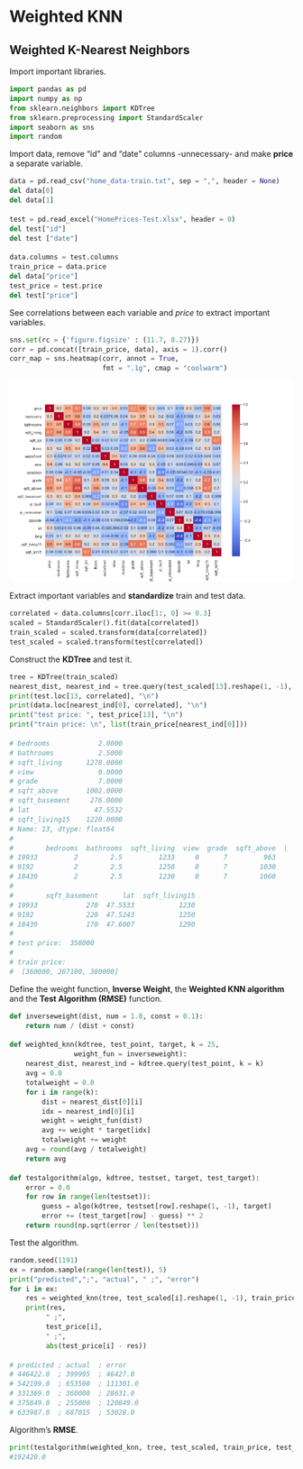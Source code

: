 Weighted KNN
================

## Weighted K-Nearest Neighbors

Import important libraries.

``` python
import pandas as pd
import numpy as np
from sklearn.neighbors import KDTree
from sklearn.preprocessing import StandardScaler
import seaborn as sns
import random
```

Import data, remove “id” and “date” columns -unnecessary- and make
**price** a separate variable.

``` python
data = pd.read_csv("home_data-train.txt", sep = ",", header = None)
del data[0]
del data[1]

test = pd.read_excel("HomePrices-Test.xlsx", header = 0)
del test["id"]
del test ["date"]

data.columns = test.columns
train_price = data.price
del data["price"]
test_price = test.price
del test["price"]
```

See correlations between each variable and *price* to extract important
variables.

``` python
sns.set(rc = {'figure.figsize' : (11.7, 8.27)})
corr = pd.concat([train_price, data], axis = 1).corr()
corr_map = sns.heatmap(corr, annot = True, 
                       fmt = ".1g", cmap = "coolwarm")
```

![](weighted_knn_files/figure-gfm/corr_mat.png)

Extract important variables and **standardize** train and test data.

``` python
correlated = data.columns[corr.iloc[1:, 0] >= 0.3]
scaled = StandardScaler().fit(data[correlated])
train_scaled = scaled.transform(data[correlated])
test_scaled = scaled.transform(test[correlated])
```

Construct the **KDTree** and test it.

``` python
tree = KDTree(train_scaled)
nearest_dist, nearest_ind = tree.query(test_scaled[13].reshape(1, -1), k = 3)
print(test.loc[13, correlated], "\n")
print(data.loc[nearest_ind[0], correlated], "\n")
print("test price: ", test_price[13], "\n")
print("train price: \n", list(train_price[nearest_ind[0]]))

# bedrooms            2.0000
# bathrooms           2.5000
# sqft_living      1278.0000
# view                0.0000
# grade               7.0000
# sqft_above       1002.0000
# sqft_basement     276.0000
# lat                47.5532
# sqft_living15    1220.0000
# Name: 13, dtype: float64 
# 
#        bedrooms  bathrooms  sqft_living  view  grade  sqft_above  \
# 19933         2        2.5         1233     0      7         963   
# 9192          2        2.5         1250     0      7        1030   
# 18439         2        2.5         1230     0      7        1060   
# 
#        sqft_basement      lat  sqft_living15  
# 19933            270  47.5533           1230  
# 9192             220  47.5243           1250  
# 18439            170  47.6007           1290   
# 
# test price:  358000 
# 
# train price: 
#  [360000, 267100, 380000]
```

Define the weight function, **Inverse Weight**, the **Weighted KNN
algorithm** and the **Test Algorithm (RMSE)** function.

``` python
def inverseweight(dist, num = 1.0, const = 0.1):
    return num / (dist + const)

def weighted_knn(kdtree, test_point, target, k = 25,
                weight_fun = inverseweight):
    nearest_dist, nearest_ind = kdtree.query(test_point, k = k)
    avg = 0.0
    totalweight = 0.0
    for i in range(k):
        dist = nearest_dist[0][i]
        idx = nearest_ind[0][i]
        weight = weight_fun(dist)
        avg += weight * target[idx]
        totalweight += weight
    avg = round(avg / totalweight)
    return avg

def testalgorithm(algo, kdtree, testset, target, test_target):
    error = 0.0
    for row in range(len(testset)):
        guess = algo(kdtree, testset[row].reshape(1, -1), target)
        error += (test_target[row] - guess) ** 2
    return round(np.sqrt(error / len(testset)))
```

Test the algorithm.
``` python
random.seed(1191)
ex = random.sample(range(len(test)), 5)
print("predicted",";", "actual", " ;", "error")
for i in ex:
    res = weighted_knn(tree, test_scaled[i].reshape(1, -1), train_price)
    print(res,
         " ;", 
         test_price[i],
         " ;",
         abs(test_price[i] - res))

# predicted ; actual  ; error
# 446422.0  ; 399995  ; 46427.0
# 542199.0  ; 653500  ; 111301.0
# 331369.0  ; 360000  ; 28631.0
# 375849.0  ; 255000  ; 120849.0
# 633987.0  ; 687015  ; 53028.0
```

Algorithm’s **RMSE**.

``` python
print(testalgorithm(weighted_knn, tree, test_scaled, train_price, test_price)) 
#192420.0
```
